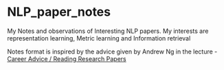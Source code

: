# NLP_paper_notes
My Notes and observations of Interesting NLP papers. My interests are representation learning, Metric learning and Information retrieval

Notes format is inspired by the advice given by Andrew Ng in the lecture - [Career Advice / Reading Research Papers](https://www.youtube.com/watch?v=733m6qBH-jI&t=1s)
